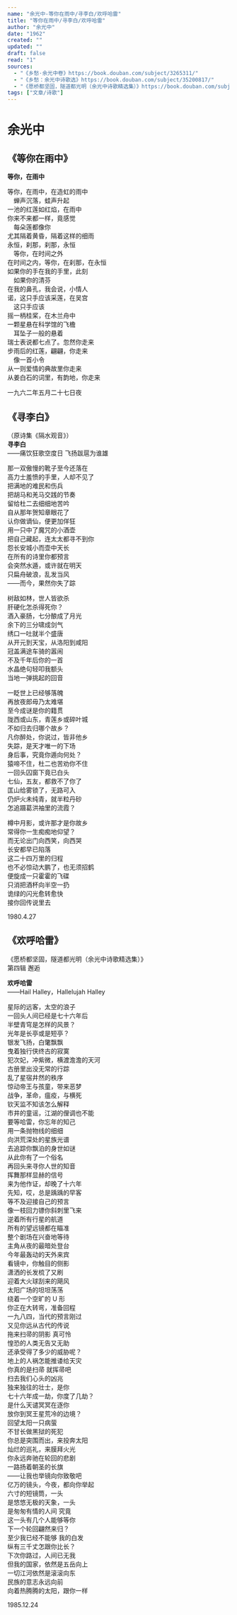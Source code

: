 ```yaml
---
name: "余光中-等你在雨中/寻李白/欢呼哈雷"
title: "等你在雨中/寻李白/欢呼哈雷"
author: "余光中"
date: "1962"
created: ""
updated: ""
draft: false
read: "1"
sources:
  - "《乡愁·余光中卷》https://book.douban.com/subject/3265311/"
  - "《乡愁：余光中诗歌选》https://book.douban.com/subject/35200817/"
  - "《愿桥都坚固，隧道都光明（余光中诗歌精选集）》https://book.douban.com/subject/35284597/"
tags: ["文章/诗歌"]
---
```



# 余光中

## 《等你在雨中》

**等你，在雨中**  

等你，在雨中，在造虹的雨中  
　蝉声沉落，蛙声升起  
一池的红莲如红焰，在雨中  
你来不来都一样，竟感觉  
　每朵莲都像你  
尤其隔着黄昏，隔着这样的细雨  
永恒，刹那，刹那，永恒  
　等你，在时间之外  
在时间之内，等你，在刹那，在永恒  
如果你的手在我的手里，此刻  
　如果你的清芬  
在我的鼻孔，我会说，小情人  
诺，这只手应该采莲，在吴宫  
　这只手应该  
摇一柄桂桨，在木兰舟中  
一颗星悬在科学馆的飞檐  
　耳坠子一般的悬着  
瑞士表说都七点了。忽然你走来  
步雨后的红莲，翩翩，你走来  
　像一首小令  
从一则爱情的典故里你走来  
从姜白石的词里，有韵地，你走来  

一九六二年五月二十七日夜  

## 《寻李白》

（原诗集《隔水观音》）  
**寻李白**  
——痛饮狂歌空度日 飞扬跋扈为谁雄  

那一双傲慢的靴子至今还落在  
高力士羞愤的手里，人却不见了  
把满地的难民和伤兵  
把胡马和羌马交践的节奏  
留给杜二去细细地苦吟  
自从那年贺知章眼花了  
认你做谪仙，便更加佯狂  
用一只中了魔咒的小酒壶  
把自己藏起，连太太都寻不到你  
怨长安城小而壶中天长  
在所有的诗里你都预言  
会突然水遁，或许就在明天  
只扁舟破浪，乱发当风  
——而今，果然你失了踪  

树敌如林，世人皆欲杀  
肝硬化怎杀得死你？  
酒入豪肠，七分酿成了月光  
余下的三分啸成剑气  
绣口一吐就半个盛唐  
从开元到天宝，从洛阳到咸阳  
冠盖满途车骑的嚣闹  
不及千年后你的一首  
水晶绝句轻叩我额头  
当地一弹挑起的回音  

一眨世上已经够落魄  
再放夜郎毋乃太难堪  
至今成谜是你的籍贯  
陇西或山东，青莲乡或碎叶城  
不如归去归哪个故乡？  
凡你醉处，你说过，皆非他乡  
失踪，是天才唯一的下场  
身后事，究竟你遁向何处？  
猿啼不住，杜二也苦劝你不住  
一回头囚窗下竟已白头  
七仙，五友，都救不了你了  
匡山给雾锁了，无路可入  
仍炉火未纯青，就半粒丹砂  
怎追蹑葛洪袖里的流霞？  

樽中月影，或许那才是你故乡  
常得你一生痴痴地仰望？  
而无论出门向西笑，向西哭  
长安都早已陷落  
这二十四万里的归程  
也不必惊动大鹏了，也无须招鹤  
便旋成一只霍霍的飞碟  
只消把酒杯向半空一扔  
诡绿的闪光愈转愈快  
接你回传说里去  

1980.4.27  

## 《欢呼哈雷》

《愿桥都坚固，隧道都光明（余光中诗歌精选集）》  
第四辑 邂逅  

**欢呼哈雷**  
——Hail Halley，Hallelujah Halley  

星际的远客，太空的浪子  
一回头人间已经是七十六年后  
半壁青穹是怎样的风景？  
光年是长亭或是短亭？  
银发飞扬，白氅飘飘  
曳着独行侠终古的寂寞  
犯次妃，冲紫微，横渡澹澹的天河  
古册里出没无常的行踪  
乱了星宿井然的秩序  
惊动帝王与孩童，带来恶梦  
战争，革命，瘟疫，与横死  
钦天监不知该怎么解释  
市井的童谣，江湖的俚调也不能  
要等哈雷，你忘年的知己  
用一条抛物线的细细  
向洪荒深处的星族光谱  
去追踪你飘泊的身世如谜  
从此你有了一个俗名  
再回头来寻你人世的知音  
挥舞那样显赫的信号  
来为他作证，却晚了十六年  
先知，哎，总是踽踽的早客  
等不及迎接自己的预言  
像一枝回力镖你斜刺里飞来  
逆着所有行星的航道  
所有的望远镜都在瞄准  
整个剧场在兴奋地等待  
主角从夜的最暗处登台  
今年最轰动的天外来宾  
看镜中，你触目的侧影  
潇洒的长发梳了又刷  
迎着大火球刮来的飓风  
太阳广场的坦坦荡荡  
绕着一个空旷的 U 形  
你正在大转弯，准备回程  
一九八四，当代的预言刚过  
又见你远从古代的传说  
拖来扫帚的阴影 真可怜  
惶恐的人类无告又无助  
还承受得了多少的威胁呢？  
地上的人祸怎能推诿给天灾  
你真的是扫帚 就挥帚吧  
扫去我们心头的凶兆  
独来独往的壮士，是你  
七十六年成一劫，你度了几劫？  
是什么天谴冥冥在逐你  
放你到冥王星荒冷的边境？  
回望太阳一只病萤  
不甘长做黑狱的死犯  
你总是突围而出，来投奔太阳  
灿烂的巡礼，来膜拜火光  
你永远奔驰在轮回的悲剧  
一路扬着朝圣的长旗  
——让我也举镜向你致敬吧  
亿万的镜头，今夜，都向你举起  
六寸的短镜筒，一头  
是悠悠无极的天象，一头  
是匆匆有情的人间 究竟  
这一头有几个人能够等你  
下一个轮回翩然来归？  
至少我已经不能够 我的白发  
纵有三千丈怎跟你比长？  
下次你路过，人间已无我  
但我的国家，依然是五岳向上  
一切江河依然是滚滚向东  
民族的意志永远向前  
向着热腾腾的太阳，跟你一样  

1985.12.24  
